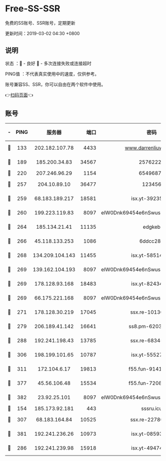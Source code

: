 # Free-SS-SSR

免费的SS账号、SSR账号，定期更新

更新时间：2019-03-02 04:30 +0800

## 说明

状态     ：🙂 - 良好 🙁 - 多次连接失败或连接超时

PING值   ：不代表真实使用中的速度，仅供参考。

账号兼容SS、SSR，你可以自由在两个软件中使用。

👉[扫码页面](https://liesauer.github.io/free-ss-ssr.github.io/)👈

## 账号

|-|PING|服务器|端口|密码|加密方式|区域|
|:----:|:----:|:-----:|-----:|:----:|:----:|:----:|
|🙂|133|202.182.107.78|4433|www.darrenliuwei.com|aes-256-cfb|JP|
|🙂|189|185.200.34.83|34567|25762225|aes-256-cfb|US|
|🙂|220|207.246.96.29|1154|65496879|chacha20|US|
|🙂|257|204.10.89.10|36477|123456|aes-256-cfb|US|
|🙂|259|68.183.189.217|18581|isx.yt-39235450|aes-256-cfb|SG|
|🙂|260|199.223.119.83|8097|eIW0Dnk69454e6nSwuspv9DmS201tQ0D|aes-256-cfb|US|
|🙂|264|185.134.21.41|11135|edgkeb|aes-256-cfb|GB|
|🙂|266|45.118.133.253|1086|6ddcc286|aes-256-cfb|SG|
|🙂|268|134.209.104.143|11455|isx.yt-58514874|aes-256-cfb|SG|
|🙂|269|139.162.104.193|8097|eIW0Dnk69454e6nSwuspv9DmS201tQ0D|aes-256-cfb|JP|
|🙂|269|178.128.93.168|18483|isx.yt-82434305|aes-256-cfb|SG|
|🙂|269|66.175.221.168|8097|eIW0Dnk69454e6nSwuspv9DmS201tQ0D|aes-256-cfb|US|
|🙂|271|178.128.30.219|17045|ssx.re-10130614|aes-256-cfb|SG|
|🙂|279|206.189.41.142|16641|ss8.pm-62032966|aes-256-cfb|SG|
|🙂|288|192.241.198.43|13785|ssx.re-68345510|aes-256-cfb|US|
|🙂|306|198.199.101.65|10787|isx.yt-55527234|aes-256-cfb|US|
|🙂|311|172.104.6.17|19813|f55.fun-91414761|aes-256-cfb|US|
|🙂|377|45.56.106.48|15534|f55.fun-72089775|aes-256-cfb|US|
|🙂|382|23.92.25.101|8097|eIW0Dnk69454e6nSwuspv9DmS201tQ0D|aes-256-cfb|US|
|🙂|154|185.173.92.181|443|sssru.icu|rc4-md5|RU|
|🙂|307|68.183.164.84|10525|ssx.re-22780644|aes-256-cfb|US|
|🙂|381|192.241.236.26|10973|isx.yt-08593579|aes-256-cfb|US|
|🙁|286|192.241.239.98|15918|isx.yt-49474525|aes-256-cfb|US|
